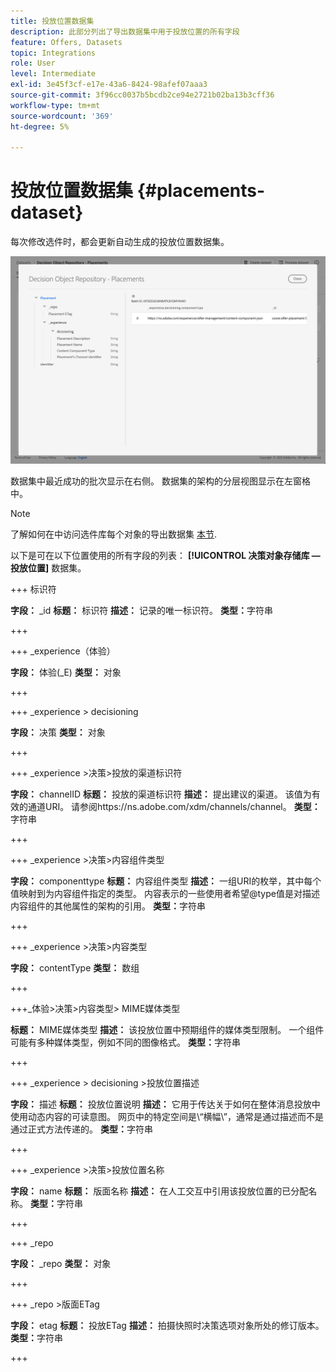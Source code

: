 ```yaml
---
title: 投放位置数据集
description: 此部分列出了导出数据集中用于投放位置的所有字段
feature: Offers, Datasets
topic: Integrations
role: User
level: Intermediate
exl-id: 3e45f3cf-e17e-43a6-8424-98afef07aaa3
source-git-commit: 3f96cc0037b5bcdb2ce94e2721b02ba13b3cff36
workflow-type: tm+mt
source-wordcount: '369'
ht-degree: 5%

---
```


# 投放位置数据集 {#placements-dataset}

每次修改选件时，都会更新自动生成的投放位置数据集。

![](../assets/dataset-placements.png)

数据集中最近成功的批次显示在右侧。 数据集的架构的分层视图显示在左窗格中。

>[!NOTE]
>
>了解如何在中访问选件库每个对象的导出数据集 [本节](../export-catalog/access-dataset.md).

以下是可在以下位置使用的所有字段的列表： **[!UICONTROL 决策对象存储库 — 投放位置]** 数据集。

<!--A placement describes a location or place in a personalized message. It is used to set technical constraints for content that the personalization decision supplies. The placement also represents a request to produce certain types of metrics when an experience event is produced where this placement is involved. For instance, the placement facilitates a personalized clickable image inside an email shown to an end-user. The placement may for instance request from the assembled experience that the click on its image gets reported in an experience event with a metric https://ns.adobe.com/xdm/data/metrics/web/linkclicks and a reference to this placement.-->

+++ 标识符

**字段：** _id
**标题：** 标识符
**描述：** 记录的唯一标识符。
**类型：**&#x200B;字符串

+++

+++ _experience（体验）

**字段：** 体验(_E)
**类型：** 对象

+++

+++ _experience > decisioning

**字段：** 决策
**类型：** 对象

+++

+++ _experience >决策>投放的渠道标识符

**字段：** channelID
**标题：** 投放的渠道标识符
**描述：** 提出建议的渠道。 该值为有效的通道URI。 请参阅https://ns.adobe.com/xdm/channels/channel。
**类型：**&#x200B;字符串

+++

+++ _experience >决策>内容组件类型

**字段：** componenttype
**标题：** 内容组件类型
**描述：** 一组URI的枚举，其中每个值映射到为内容组件指定的类型。 内容表示的一些使用者希望@type值是对描述内容组件的其他属性的架构的引用。
**类型：**&#x200B;字符串

+++

+++ _experience >决策>内容类型

**字段：** contentType
**类型：** 数组

+++

+++_体验>决策>内容类型> MIME媒体类型

**标题：** MIME媒体类型
**描述：** 该投放位置中预期组件的媒体类型限制。 一个组件可能有多种媒体类型，例如不同的图像格式。
**类型：**&#x200B;字符串

+++

+++ _experience > decisioning >投放位置描述

**字段：** 描述
**标题：** 投放位置说明
**描述：** 它用于传达关于如何在整体消息投放中使用动态内容的可读意图。 网页中的特定空间是\“横幅\”，通常是通过描述而不是通过正式方法传递的。
**类型：**&#x200B;字符串

+++

+++ _experience >决策>投放位置名称

**字段：** name
**标题：** 版面名称
**描述：** 在人工交互中引用该投放位置的已分配名称。
**类型：**&#x200B;字符串

+++

+++ _repo

**字段：** _repo
**类型：** 对象

+++

+++ _repo >版面ETag

**字段：** etag
**标题：** 投放ETag
**描述：** 拍摄快照时决策选项对象所处的修订版本。
**类型：**&#x200B;字符串

+++
